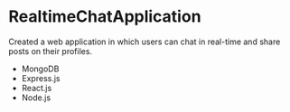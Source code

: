 # RealtimeChatApplication
Created a web application in which users can chat in real-time and share posts on their profiles.
- MongoDB
- Express.js
- React.js
- Node.js
